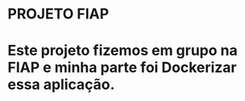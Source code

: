 # PROJETO FIAP

# Este projeto fizemos em grupo na FIAP e minha parte foi Dockerizar essa aplicação.
